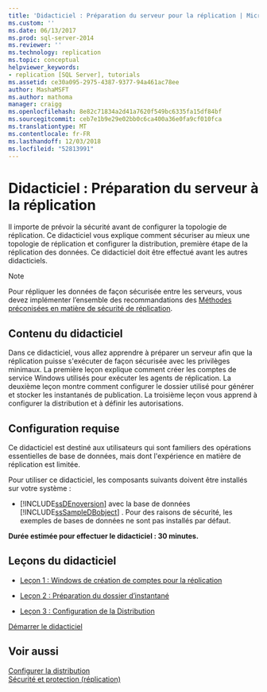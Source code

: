 ```yaml
---
title: 'Didacticiel : Préparation du serveur pour la réplication | Microsoft Docs'
ms.custom: ''
ms.date: 06/13/2017
ms.prod: sql-server-2014
ms.reviewer: ''
ms.technology: replication
ms.topic: conceptual
helpviewer_keywords:
- replication [SQL Server], tutorials
ms.assetid: ce30a095-2975-4387-9377-94a461ac78ee
author: MashaMSFT
ms.author: mathoma
manager: craigg
ms.openlocfilehash: 8e82c71834a2d41a7620f549bc6335fa15df84bf
ms.sourcegitcommit: ceb7e1b9e29e02bb0c6ca400a36e0fa9cf010fca
ms.translationtype: MT
ms.contentlocale: fr-FR
ms.lasthandoff: 12/03/2018
ms.locfileid: "52813991"
---
```

# <a name="tutorial-preparing-the-server-for-replication"></a>Didacticiel : Préparation du serveur à la réplication
  Il importe de prévoir la sécurité avant de configurer la topologie de réplication. Ce didacticiel vous explique comment sécuriser au mieux une topologie de réplication et configurer la distribution, première étape de la réplication des données. Ce didacticiel doit être effectué avant les autres didacticiels.  
  
> [!NOTE]  
>  Pour répliquer les données de façon sécurisée entre les serveurs, vous devez implémenter l’ensemble des recommandations des [Méthodes préconisées en matière de sécurité de réplication](security/replication-security-best-practices.md).  
  
## <a name="what-you-will-learn"></a>Contenu du didacticiel  
 Dans ce didacticiel, vous allez apprendre à préparer un serveur afin que la réplication puisse s'exécuter de façon sécurisée avec les privilèges minimaux. La première leçon explique comment créer les comptes de service Windows utilisés pour exécuter les agents de réplication. La deuxième leçon montre comment configurer le dossier utilisé pour générer et stocker les instantanés de publication. La troisième leçon vous apprend à configurer la distribution et à définir les autorisations.  
  
## <a name="requirements"></a>Configuration requise  
 Ce didacticiel est destiné aux utilisateurs qui sont familiers des opérations essentielles de base de données, mais dont l'expérience en matière de réplication est limitée.  
  
 Pour utiliser ce didacticiel, les composants suivants doivent être installés sur votre système :  
  
-   [!INCLUDE[ssDEnoversion](../../includes/ssdenoversion-md.md)] avec la base de données [!INCLUDE[ssSampleDBobject](../../includes/sssampledbobject-md.md)] . Pour des raisons de sécurité, les exemples de bases de données ne sont pas installés par défaut.  
  
 **Durée estimée pour effectuer le didacticiel : 30 minutes.**  
  
## <a name="lessons-in-this-tutorial"></a>Leçons du didacticiel  
  
-   [Leçon 1 : Windows de création de comptes pour la réplication](lesson-1-creating-windows-accounts-for-replication.md)  
  
-   [Leçon 2 : Préparation du dossier d’instantané](lesson-2-preparing-the-snapshot-folder.md)  
  
-   [Leçon 3 : Configuration de la Distribution](lesson-3-configuring-distribution.md)  
  
 [Démarrer le didacticiel](lesson-1-creating-windows-accounts-for-replication.md)  
  
## <a name="see-also"></a>Voir aussi  
 [Configurer la distribution](configure-distribution.md)   
 [Sécurité et protection &#40;réplication&#41;](security/security-and-protection-replication.md)  
  
  
